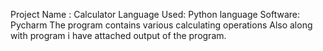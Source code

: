 Project Name : Calculator
Language Used: Python language 
Software: Pycharm
The program contains various calculating operations
Also along with program i have attached output of the program.
